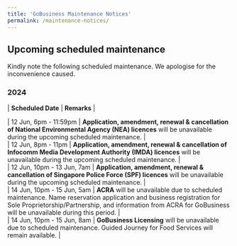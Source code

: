 ```yaml
---
title: 'GoBusiness Maintenance Notices'
permalink: /maintenance-notices/
---
```


## Upcoming scheduled maintenance

Kindly note the following scheduled maintenance. We apologise for the inconvenience caused.

### 2024 

| **Scheduled Date** | **Remarks** |  


| 12 Jun, 6pm - 11:59pm | **Application, amendment, renewal & cancellation of National Environmental Agency (NEA) licences** will be unavailable during the upcoming scheduled maintenance. |       
| 12 Jun, 8pm - 11pm | **Application, amendment, renewal & cancellation of Infocomm Media Development Authority (IMDA) licences** will be unavailable during the upcoming scheduled maintenance. |      
| 12 Jun, 10pm - 13 Jun, 7am | **Application, amendment, renewal & cancellation of Singapore Police Force (SPF) licences** will be unavailable during the upcoming scheduled maintenance. |      
| 14 Jun, 10pm - 15 Jun, 5am | **ACRA** will be unavailable due to scheduled maintenance. Name reservation application and business registration for Sole Proprietorship/Partnership, and information from ACRA for GoBusiness will be unavailable during this period. |  
| 14 Jun, 10pm - 15 Jun, 8am | **GoBusiness Licensing** will be unavailable due to scheduled maintenance. Guided Journey for Food Services will remain available. | 


<script src="/jquery/jquery.min.js"></script> <script src="/jquery/resize-tables.js"></script>
